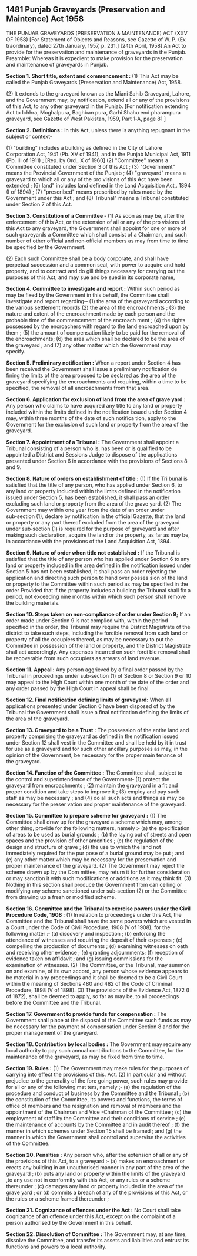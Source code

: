 ## 1481 Punjab Graveyards (Preservation and Maintence) Act 1958
 
THE PUNJAB GRAVEYARDS (PRESERVATION & MAINTENANCE) ACT
(XXV OF 1958)
[For Statement of Objects and Reasons, see Gazette of W. P. (Ex traordinary), dated 27th January, 1957, p. 231.]
[24th April, 1958]
An Act to provide for the preservation and maintenance of graveyards in the Punjab.
Preamble: Whereas it is expedient to make provision for the preservation and maintenance of graveyards in Punjab.


**Section 1. Short title, extent and commencement :**
     (1) This Act may be called the Punjab Graveyards (Preservation and Maintenance) Act, 1958.

(2) It extends to the graveyard known as the Miani Sahib Graveyard, Lahore, and the Government may, by notification, extend all or any of the provisions of this Act, to any other graveyard in the Punjab.
[For notification extending Act to Ichhra, Moghalpura, Baghban pura, Garhi Shahu end pharampura graveyard, see Gazette of West Pakistan, 1959, Part 1‑A, page 81 ]

 

**Section 2. Definitions :**
     In this Act, unless there is anything repugnant in the subject or context‑

(1) "building" includes a building as defined in the City of Lahore Corporation Act, 1941 (Pb. XV of 1941), and in the Punjab Municipal Act, 1911 (Pb. III of 1911) ;
[Rep. by Ord., X of 1960]
(2) "Committee" means a Committee constituted under Section 3 of this Act ;
(3) "Government" means the Provincial Government of the Punjab ;
(4) "graveyard" means a graveyard to which all or any of the pro visions of this Act have been extended ;
(6) land" includes land defined in the Land Acquisition Act,. 1894 (I of 1894) ;
(7) "prescribed" means prescribed by rules made by the Government under this Act ; and
(8) Tribunal" means a Tribunal constituted under Section 7 of this Act.

 

**Section 3. Constitution of a Committee**
     ‑ (1) As soon as may be, after the enforcement of this Act, or the extension of ail or any of the pro visions of this Act to any graveyard, the Government shall appoint for one or more of such graveyards a Committee which shall consist of a Chairman, and such number of other official and non‑official members as may from time to time be specified by the Government.

(2) Each such Committee shall be a body corporate, and shall have perpetual succession and a common seal, with power to acquire and hold property, and to contract and do gill things necessary for carrying out the purposes of this Act, and may sue and be sued in its corporate name,

 
**Section 4. Committee to investigate and report :**
 Within such period as may be fixed by the Government in this behalf, the Committee shall investigate and report regarding‑‑
   (1) the area of the graveyard according to the various settlement records
   (2) the area of the encroachments ;
   (3) the nature and extent of the encroachment made by each person and the probable time of the commencement of the encroach ment ;
   (4) the rights possessed by the encroachers with regard to the land encroached upon by them ;
   (5) the amount of compensation likely to be paid for the removal of the encroachments;
   (6) the area which shall be declared to be the area of the graveyard ; and
   (7) any other matter which the Government may specify.

 
**Section 5. Preliminary notification :**
 When a report under Section 4 has been received the Government shall issue a preliminary notification de fining the limits of the area proposed to be declared as the area of the graveyard specifying the encroachments and requiring, within a time to be specified, the removal of all encroachments from that area.

 
**Section 6. Application for exclusion of land from the area of grave yard :**
 Any person who claims to have acquired any title to any land or property included within the limits defined in the notification issued under Section 4 may, within three months of the date of such notifica tion, apply to the Government for the exclusion of such land or property from the area of the graveyard.

 
**Section 7. Appointment of a Tribunal :**
 The Government shall appoint a Tribunal consisting of a person who is, has been or is qualified to be appointed a District and Sessions Judge to dispose of the applications presented under Section 6 in accordance with the provisions of Sections 8 and 9.

 
**Section 8. Nature of orders on establishment of title :**
 (1) If the Tri bunal is satisfied that the title of any person, who has applied under Section 6, to any land or property included within the limits defined in the notification issued under Section 5, has been established, it shall pass an order excluding such land or property from the area of the grave yard.
   (2) The Government may within one year from the date of an order under sub‑section (1), declare by notification in the official Gazette, that the land or property or any part thereof excluded from the area of the graveyard under sub‑section (1) is required for the purpose of graveyard and after making such declaration, acquire the land or the property, as far as may be, in accordance with the provisions of the Land Acquisition Act, 1894.

 
**Section 9. Nature of order when title not established :**
 If the Tribunal is satisfied that the title of any person who has applied under Section 6 to any land or property included in the area defined in the notification issued under Section 5 has not been established, it shall pass an order rejecting the application and directing such person to hand over posses sion of the land or property to the Committee within such period as may be specified in the order
   Provided that if the property includes a building the Tribunal shall fix a period, not exceeding nine months within which such person shall remove the building materials.

 
**Section 10. Steps taken on non‑compliance of order under Section 9;**
 If an order made under Section 9 is not complied with, within the period specified in the order, the Tribunal may require the District Magistrate of the district to take such steps, including the forcible removal from such land or property of all the occupiers thereof, as may be necessary to put the Committee in possession of the land or property, and the District Magistrate shall act accordingly. Any expenses incurred on such forci ble removal shall be recoverable from such occupiers as arrears of land revenue.

 
**Section 11. Appeal :**
 Any person aggrieved by a final order passed by the Tribunal in proceedings under sub‑section (1) of Section 8 or Section 9 or 10 may appeal to the High Court within one month of the date of the order and any order passed by the High Court in appeal shall be final.

 
**Section 12. Final notification defining limits of graveyard:**
 When all applications presented under Section 6 have been disposed of by the Tribunal the Government shall issue a final notification defining the limits of the area of the graveyard.

 
**Section 13. Graveyard to be a Trust :**
 The possession of the entire land and property comprising the graveyard as defined in the notification issued under Section 12 shall vest in the Committee and shall be held by it in trust for use as a graveyard and for such other ancillary purposes as may, in the opinion of the Government, be necessary for the proper main tenance of the graveyard.

 
**Section 14. Function of the Committee :**
 The Committee shall, subject to the control and superintendence of the Government‑
    (1) protect the graveyard from encroachments ;
    (2) maintain the graveyard in a fit and proper condition and take steps to improve it ;
    (3) employ and pay such staff as may be necessary ; and
    (4) do all such acts and things as may be necessary for the preser vation and proper maintenance of the graveyard.

 
**Section 15. Committee to prepare scheme for graveyard :**
 (1) The Committee shall draw up for the graveyard a scheme which may, among other thing, provide for the following matters, namely :‑
    (a) the specification of areas to be used as burial grounds ;
    (b) the laying out of streets and open spaces and the provision of other amenities ;
    (c) the regulation of the design and structure of grave ;
    (d) the use to which the land not immediately required for the pur pose of a burial ground may be put ; and
    (e) any other matter which may be necessary for the preservation and proper maintenance of the graveyard.
    (2) The Government may reject the scheme drawn up by the Com mittee, may return it for further consideration or may sanction it with such modifications or additions as it may think fit.
    (3) Nothing in this section shall produce the Government from can celling or modifying any scheme sanctioned under sub‑section (2) or the Committee from drawing up a fresh or modified scheme.

 
**Section 16. Committee and the Tribunal to exercise powers under the Civil Procedure Code, 1908 :**
 (1) In relation to proceedings under this Act, the Committee and the Tribunal shall have the same powers which are vested in a Court under the Code of Civil Procedure, 1908 (V of 1908), for the following matter :‑
    (a) discovery and inspection ;
    (b) enforcing the attendance of witnesses and requiring the deposit of their expenses ;
    (c) compelling the production of documents ;
    (d) examining witnesses on oath and receiving other evidence ;
    (e) granting adjournments;
    (f) reception of evidence taken on affidavit ; and
    (g) issuing commissions for the examination of witnesses.
    (2) The Committee, or the Tribunal, may summon on and examine, of its own accord, any person whose evidence appears to be material in any proceedings and it shall be deemed to be a Civil Court within the meaning of Sections 480 and 482 of the Code of Criminal Procedure, 1898 (V of 1898).
    (3) The provisions of the Evidence Act, 1872 (I of 1872), shall be deemed to apply, so far as may be, to all proceedings before the Committee and the Tribunal.

 
**Section 17. Government to provide funds for compensation :**
 The Government shall place at the disposal of the Committee such funds as may be necessary for the payment of compensation under Section 8 and for the proper management of the graveyard.

 
**Section 18. Contribution by local bodies :**
 The Government may require any local authority to pay such annual contributions to the Committee, for the maintenance of the graveyard, as may be fixed from time to time.

 
**Section 19. Rules :**
 (1) The Government may make rules for the purposes of carrying into effect the provisions of this. Act.
    (2) In particular and without prejudice to the generality of the fore going power, such rules may provide for all or any of the following mat ters, namely ;‑
    (a) the regulation of the procedure and conduct of business by the Committee and the Tribunal ;
    (b) the constitution of the Committee, its powers and functions, the terms of office of members and the resignation and removal of members and the appointment of the Chairman and Vice -Chairman of the Committee ;
    (c) the employment of staff by the Committee and their conditions of service ;
    (e) the maintenance of accounts by the Committee and in audit thereof ;
    (f) the manner in which schemes under Section 15 shall be framed ; and
    (g) the manner in which the Government shall control and supervise the activities of the Committee.

 
**Section 20. Penalties :**
 Any person who, after the extension of all or any of the provisions of this Act, to a graveyard :‑
    (a) makes an encroachment or erects any building in an unauthorised manner in any part of the area of the graveyard ;
    (b) puts any land or property within the limits of the graveyard ,to any use not in conformity with this Act, or any rules or a scheme thereunder ;
    (c) damages any land or property included in the area of the grave yard ; or
    (d) commits a breach of any of the provisions of this Act, or the rules or a scheme framed thereunder ;

 
**Section 21. Cognizance of offences under the Act :**
 No Court shall take cognizance of an offence under this Act, except on the complaint of a person authorised by the Government in this behalf.

 
**Section 22. Dissolution of Committee :**
 The Government may, at any time, dissolve the Committee, and transfer its assets and liabilities and entrust its functions and powers to a local authority.

